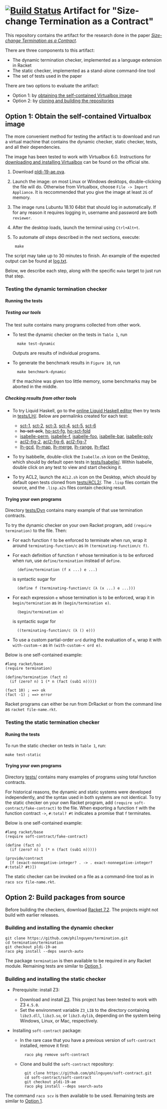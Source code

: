 [![Build Status](https://travis-ci.org/philnguyen/termination.svg?branch=pldi-19-ae)](https://travis-ci.org/philnguyen/termination)
Artifact for "Size-change Termination as a Contract"
=========================================

This repository contains the artifact for the research done in the paper
[*Size-change Termination as a Contract*](https://github.com/philnguyen/termination/blob/pldi-19-ae/paper/main.pdf).

There are three components to this artifact:
* The dynamic termination checker, implemented as a language extension in Racket
* The static checker, implemented as a stand-alone command-line tool
* The set of tests used in the paper

There are two options to evaluate the artifact:
* Option 1: by [obtaining the self-contained Virtualbox image](#option-1-obtain-the-self-contained-virtualbox-image)
* Option 2: by [cloning and building the repositories](#option-2-build-packages-from-source)

## Option 1: Obtain the self-contained Virtualbox image

The more convenient method for testing the artifact is to download and run a
virtual machine that contains the dynamic checker, static checker, tests, and all
their dependencies.

The image has been tested to work with Virtualbox 6.0.
Instructions for
[downloading and installing Virtualbox](https://www.virtualbox.org/wiki/Downloads)
can be found on the official site.

1. Download [pldi-19-ae.ova](https://drive.google.com/file/d/16EJ5smrRmoX5LFA4XNZpT69GDmviz9Ua/view?usp=sharing).

2. Launch the image: on most Linux or Windows desktops, double-clicking the file will do.
Otherwise from Virtualbox, choose `File -> Import Appliance`. It is reccommended
that you give the image at least `2G` of memory.

3. The image runs Lubuntu 18.10 64bit that should log in automatically.
   If for any reason it requires logging in, username and password are both `reviewer`.

4. After the desktop loads, launch the terminal using `Ctrl+Alt+t`.

5. To automate *all* steps described in the next sections, execute:

        make
        
The script may take up to 30 minutes to finish.
An example of the expected output can be found at
[log.txt](https://github.com/philnguyen/termination/tree/pldi-19-ae/log.txt).

Below, we describe each step, along with the specific `make` target to just run
that step.

### Testing the dynamic termination checker

#### Running the tests

##### Testing our tools

The test suite contains many programs collected from other work.

* To test the dynamic checker on the tests in `Table 1`, run

        make test-dynamic
  Outputs are results of individual programs.
        
* To generate the benchmark results in `Figure 10`, run

        make benchmark-dynamic
  If the machine was given too little memory, some benchmarks may be aborted in the middle.

##### Checking results from other tools

* To try Liquid Haskell, go to the
  [online Liquid Haskell editor](http://goto.ucsd.edu:8090/index.html#?demo=blank.hs)
  then try tests in [tests/LH/](https://github.com/philnguyen/termination/tree/pldi-19-ae/termination/tests/LH).
  Below are permalinks created for each test:
  
  + [sct-1](http://goto.ucsd.edu:8090/index.html#?demo=permalink%2F1550704801_16372.hs),
    [sct-2](http://goto.ucsd.edu:8090/index.html#?demo=permalink%2F1550704940_16374.hs),
    [sct-3](http://goto.ucsd.edu:8090/index.html#?demo=permalink%2F1550704966_16377.hs),
    [sct-4](http://goto.ucsd.edu:8090/index.html#?demo=permalink%2F1550704989_16379.hs),
    [sct-5](http://goto.ucsd.edu:8090/index.html#?demo=permalink%2F1550705009_16381.hs),
    [sct-6](http://goto.ucsd.edu:8090/index.html#?demo=permalink%2F1550705036_16383.hs)
  + ~~ho-sct-ack~~,
    [ho-sct-fg](http://goto.ucsd.edu:8090/index.html#?demo=permalink%2F1550705083_16385.hs),
    [ho-sct-fold](http://goto.ucsd.edu:8090/index.html#?demo=permalink%2F1550705103_16387.hs)
  + [isabelle-perm](http://goto.ucsd.edu:8090/index.html#?demo=permalink%2F1550705121_16389.hs),
    [isabelle-f](http://goto.ucsd.edu:8090/index.html#?demo=permalink%2F1550705155_16392.hs),
    [isabelle-foo](http://goto.ucsd.edu:8090/index.html#?demo=permalink%2F1550705177_16394.hs),
    [isabelle-bar](http://goto.ucsd.edu:8090/index.html#?demo=permalink%2F1550705202_16397.hs),
    [isabelle-poly](http://goto.ucsd.edu:8090/index.html#?demo=permalink%2F1550705219_16399.hs)
  + [acl2-fig-2](http://goto.ucsd.edu:8090/index.html#?demo=permalink%2F1550704551_16364.hs),
    [acl2-fig-6](http://goto.ucsd.edu:8090/index.html#?demo=permalink%2F1550704641_16366.hs),
    [acl2-fig-7](http://goto.ucsd.edu:8090/index.html#?demo=permalink%2F1550704719_16370.hs)
  + [lh-gcd](http://goto.ucsd.edu:8090/index.html#?demo=permalink%2F1550705241_16401.hs),
    [lh-map](http://goto.ucsd.edu:8090/index.html#?demo=permalink%2F1550705259_16403.hs),
    [lh-merge](http://goto.ucsd.edu:8090/index.html#?demo=permalink%2F1550705279_16405.hs),
    [lh-range](http://goto.ucsd.edu:8090/index.html#?demo=permalink%2F1550705334_16409.hs),
    [lh-tfact](http://goto.ucsd.edu:8090/index.html#?demo=permalink%2F1550705307_16407.hs)

* To try Isabbelle, double-click the `Isabelle.sh` icon on the Desktop, which should by default open tests in
  [tests/Isabelle/](https://github.com/philnguyen/termination/tree/pldi-19-ae/termination/tests/Isabelle).
  Within Isabelle, double click on any test to view and start checking it.

* To try ACL2, launch the `ACL2.sh` icon on the Desktop, which should by default open tests cloned from
  [tests/ACL2/](https://github.com/philnguyen/termination/tree/pldi-19-ae/termination/tests/ACL2).
  The `.lisp` files contain the source, and the `.lisp.a2s` files contain checking result.
  
    
#### Trying your own programs

Directory [tests/Dyn](https://github.com/philnguyen/termination/tree/pldi-19-ae/termination/tests/Dyn)
contains many example of that use termination contracts.

To try the dynamic checker on your own Racket program,
add `(require termination)` to the file. Then:

* For each function `f` to be enforced to terminate when run, wrap it around
  `terminating-function/c` as in `(terminating-function/c f)`.
  
* For each definition of function `f` whose termination is to be enforced when run,
  use `define/termination` instead of `define`.
  
        (define/termination (f x ...) e ...)
        
  is syntactic sugar for
  
        (define f (terminating-function/c (λ (x ...) e ...)))
  
* For each expression `e` whose termination is to be enforced, wrap it in
  `begin/termination` as in `(begin/termination e)`.
  
        (begin/termination e)
        
  is syntactic sugar for
  
        ((terminating-function/c (λ () e)))
        
* To use a custom partial-order `ord` during the evaluation of `e`,
  wrap it with `with-custom-<` as in `(with-custom-< ord e)`.

Below is one self-contained example:

```racket
#lang racket/base
(require termination)

(define/termination (fact n)
  (if (zero? n) 1 (* n (fact (sub1 n)))))

(fact 10) ; ==> ok
(fact -1) ; ==> error
```

Racket programs can either be run from DrRacket or from the command line as `racket file-name.rkt`.

### Testing the static termination checker

#### Runing the tests

To run the static checker on tests in `Table 1`, run:

    make test-static

#### Trying your own programs 

Directory [tests/](https://github.com/philnguyen/soft-contract/tree/pldi-19-ae/soft-contract/tests)
contains many examples of programs using total function contracts.

For historical reasons, the dynamic and static systems were developed independently,
and the syntax used in both systems are not identical.
To try the static checker on your own Racket program,
add `(require soft-contract/fake-contract)` to the file.
When exporting a function `f` with the function contract `->`,
`#:total? #t` indicates a promise that `f` terminates.

Below is one self-contained example:

```racket
#lang racket/base
(require soft-contract/fake-contract)

(define (fact n)
  (if (zero? n) 1 (* n (fact (sub1 n)))))

(provide/contract
  [f (exact-nonnegative-integer? . -> . exact-nonnegative-integer? #:total? #t)])
```

The static checker can be invoked on a file as a command-line tool as in `raco scv file-name.rkt`.

## Option 2: Build packages from source

Before building the checkers,
download [Racket 7.2](https://download.racket-lang.org/).
The projects might not build with earlier releases.

### Building and installing the dynamic checker

    git clone https://github.com/philnguyen/termination.git
    cd termination/termination
    git checkout pldi-19-ae
    raco pkg install --deps search-auto

The package `termination` is then available to be required in any Racket module.
Remaining tests are similar to [Option 1]((#option-1-obtain-the-self-contained-virtualbox-image)).

### Building and installing the static checker

* Prerequisite: install Z3:

    + Download and install [Z3](https://github.com/Z3Prover/z3/releases).
    This project has been tested to work with Z3 `4.5.0`.
    + Set the environment variable `Z3_LIB` to the directory containing
     `libz3.dll`, `libz3.so`, or `libz3.dylib`, depending on the system being
     Windows, Linux, or Mac, respectively.

* Installing `soft-contract` package:

    + In the rare case that you have a previous version of `soft-contract` installed, remove it first:
    
            raco pkg remove soft-contract
            
    + Clone and build the `soft-contract` repository:
    
            git clone https://github.com/philnguyen/soft-contract.git
            cd soft-contract/soft-contract
            git checkout pldi-19-ae
            raco pkg install --deps search-auto

The command `raco scv` is then available to be used.
Remaining tests are similar to [Option 1]((#option-1-obtain-the-self-contained-virtualbox-image)).
